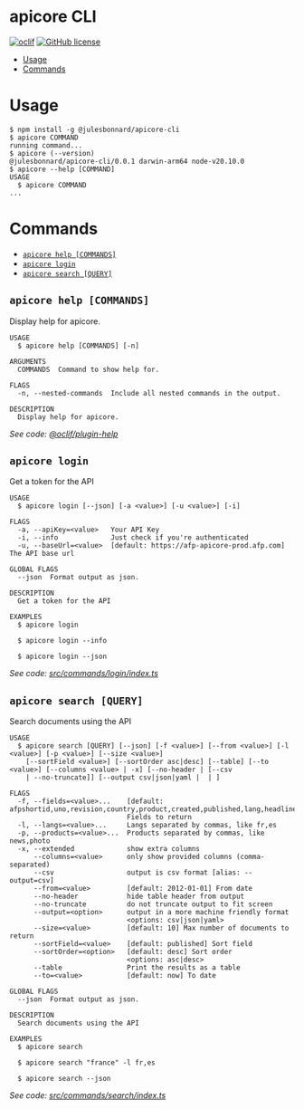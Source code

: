 apicore CLI
=================

[![oclif](https://img.shields.io/badge/cli-oclif-brightgreen.svg)](https://oclif.io)
[![GitHub license](https://img.shields.io/github/license/oclif/hello-world)](https://github.com/oclif/hello-world/blob/main/LICENSE)

<!-- toc -->
* [Usage](#usage)
* [Commands](#commands)
<!-- tocstop -->
# Usage
<!-- usage -->
```sh-session
$ npm install -g @julesbonnard/apicore-cli
$ apicore COMMAND
running command...
$ apicore (--version)
@julesbonnard/apicore-cli/0.0.1 darwin-arm64 node-v20.10.0
$ apicore --help [COMMAND]
USAGE
  $ apicore COMMAND
...
```
<!-- usagestop -->
# Commands
<!-- commands -->
* [`apicore help [COMMANDS]`](#apicore-help-commands)
* [`apicore login`](#apicore-login)
* [`apicore search [QUERY]`](#apicore-search-query)

## `apicore help [COMMANDS]`

Display help for apicore.

```
USAGE
  $ apicore help [COMMANDS] [-n]

ARGUMENTS
  COMMANDS  Command to show help for.

FLAGS
  -n, --nested-commands  Include all nested commands in the output.

DESCRIPTION
  Display help for apicore.
```

_See code: [@oclif/plugin-help](https://github.com/oclif/plugin-help/blob/v6.0.12/src/commands/help.ts)_

## `apicore login`

Get a token for the API

```
USAGE
  $ apicore login [--json] [-a <value>] [-u <value>] [-i]

FLAGS
  -a, --apiKey=<value>   Your API Key
  -i, --info             Just check if you're authenticated
  -u, --baseUrl=<value>  [default: https://afp-apicore-prod.afp.com] The API base url

GLOBAL FLAGS
  --json  Format output as json.

DESCRIPTION
  Get a token for the API

EXAMPLES
  $ apicore login

  $ apicore login --info

  $ apicore login --json
```

_See code: [src/commands/login/index.ts](https://github.com/julesbonnard/apicore-cli/blob/v0.0.1/src/commands/login/index.ts)_

## `apicore search [QUERY]`

Search documents using the API

```
USAGE
  $ apicore search [QUERY] [--json] [-f <value>] [--from <value>] [-l <value>] [-p <value>] [--size <value>]
    [--sortField <value>] [--sortOrder asc|desc] [--table] [--to <value>] [--columns <value> | -x] [--no-header | [--csv
    | --no-truncate]] [--output csv|json|yaml |  | ]

FLAGS
  -f, --fields=<value>...    [default: afpshortid,uno,revision,country,product,created,published,lang,headline,slug]
                             Fields to return
  -l, --langs=<value>...     Langs separated by commas, like fr,es
  -p, --products=<value>...  Products separated by commas, like news,photo
  -x, --extended             show extra columns
      --columns=<value>      only show provided columns (comma-separated)
      --csv                  output is csv format [alias: --output=csv]
      --from=<value>         [default: 2012-01-01] From date
      --no-header            hide table header from output
      --no-truncate          do not truncate output to fit screen
      --output=<option>      output in a more machine friendly format
                             <options: csv|json|yaml>
      --size=<value>         [default: 10] Max number of documents to return
      --sortField=<value>    [default: published] Sort field
      --sortOrder=<option>   [default: desc] Sort order
                             <options: asc|desc>
      --table                Print the results as a table
      --to=<value>           [default: now] To date

GLOBAL FLAGS
  --json  Format output as json.

DESCRIPTION
  Search documents using the API

EXAMPLES
  $ apicore search

  $ apicore search "france" -l fr,es

  $ apicore search --json
```

_See code: [src/commands/search/index.ts](https://github.com/julesbonnard/apicore-cli/blob/v0.0.1/src/commands/search/index.ts)_
<!-- commandsstop -->
